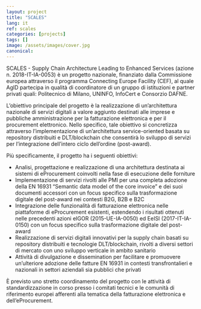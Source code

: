 ```yaml
---
layout: project
title: "SCALES"
lang: it
ref: scales
categories: [projects]
tags: []
image: /assets/images/cover.jpg
canonical:
---
```


SCALES  - Supply Chain Architecture Leading to Enhanced Services (azione n. 2018-IT-IA-0053) è un progetto nazionale, finanziato dalla Commissione europea attraverso il programma Connecting Europe Facility (CEF), al quale AgID partecipa in qualità di coordinatore di un gruppo di istituzioni e partner privati quali:  Politecnico di Milano, UNINFO, InfoCert e Consorzio DAFNE.

L’obiettivo principale del progetto è la realizzazione di un’architettura nazionale di servizi digitali a valore aggiunto destinati alle imprese e pubbliche amministrazione per la fatturazione elettronica e per il procurement elettronico. Nello specifico, tale obiettivo si concretizza attraverso l’implementazione di un’architettura service-oriented basata su repository distribuiti e DLT/blockchain che consentirà lo sviluppo di servizi per l’integrazione dell’intero ciclo dell’ordine (post-award).

Più specificamente, il progetto ha i seguenti obiettivi:

* Analisi, progettazione e realizzazione di una architettura destinata ai sistemi di eProcurement coinvolti nella fase di esecuzione delle forniture
* Implementazione di servizi rivolti alle PMI per una completa adozione della EN 16931 “Semantic data model of the core invoice” e dei suoi documenti accessori con un focus specifico sulla trasformazione digitale del post-award nei contesti B2G, B2B e B2C
* Integrazione delle funzionalità di fatturazione elettronica nelle piattaforme di eProcurement esistenti, estendendo i risultati ottenuti nelle precedenti azioni eIGOR (2015-UE-IA-0050) ed EeISI (2017-IT-IA-0150) con un focus specifico sulla trasformazione digitale del post-award
* Realizzazione di servizi digitali innovativi per la supply chain basati su repository distribuiti e tecnologie DLT/blockchain, rivolti a diversi settori di mercato con uno sviluppo verticale in ambito sanitario
* Attività di divulgazione e dissemination per facilitare e promuovere un’ulteriore adozione delle fatture EN 16931 in contesti transfrontalieri e nazionali in settori aziendali sia pubblici che privati

È previsto uno stretto coordinamento del progetto con le attività di standardizzazione in corso presso i comitati tecnici e le comunità di riferimento europei afferenti alla tematica della fatturazione elettronica e dell’eProcurement.
